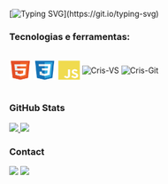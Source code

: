 [![Typing SVG](https://readme-typing-svg.herokuapp.com?font=Fira+Code&pause=1000&color=823DF7&width=435&lines=Ol%C3%A1!+Eu+sou+o+Marcio+Rosales.;Bem+vindo+ao+meu+GitHub!)](https://git.io/typing-svg)

### Tecnologias e ferramentas:

<div style="display: inline_block"><br>
  <img align="center" alt="Cris-HTML" height="35" width="40" src="https://raw.githubusercontent.com/devicons/devicon/master/icons/html5/html5-original.svg">
  <img align="center" alt="Cris-CSS" height="35" width="40" src="https://raw.githubusercontent.com/devicons/devicon/master/icons/css3/css3-original.svg"> 
  <img align="center" alt="Cris-Js" height="35" width="40" src="https://raw.githubusercontent.com/devicons/devicon/master/icons/javascript/javascript-plain.svg">
  <img align="center" alt="Cris-VS" height="35" width="40" src="https://cdn.jsdelivr.net/gh/devicons/devicon/icons/vscode/vscode-original.svg">
  <img align="center" alt="Cris-Git" height="35" width="40" src="https://cdn.jsdelivr.net/gh/devicons/devicon/icons/git/git-original.svg">
</div><br>

### GitHub Stats

<div align="start" style="display: flex; justify-content: start;">
  <a href="https://github.com/Ogmrc">
    <img height="150px" src="https://github-readme-stats.vercel.app/api?username=OgMrc&theme=midnight-purple&show_icons=true&hide_border=true&count_private=true"/>
    <img height="150px" src="https://github-readme-stats.vercel.app/api/top-langs/?username=OgMrc&theme=midnight-purple&show_icons=true&hide_border=true&layout=compact"/>
  </a>
</div>
    
### Contact

<div> 
  <a href="https://www.linkedin.com/in/marcio-rosales-764404242/" target="_blank"><img src="https://img.shields.io/badge/-LinkedIn-%230077B5?style=for-the-badge&logo=linkedin&logoColor=white" target="_blank"></a> 
  <a href="mailto:marciorosales2005@gmail.com"><img src="https://img.shields.io/badge/-Gmail-%23333?style=for-the-badge&logo=gmail&logoColor=white" target="_blank"></a>
</div>
